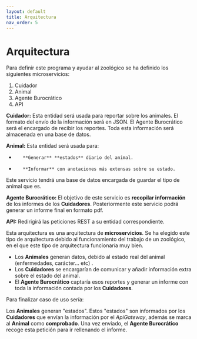 ```yaml
---
layout: default
title: Arquitectura
nav_order: 5
---
```


# Arquitectura

Para definir este programa y ayudar al zoológico se ha definido los siguientes microservicios:

1. Cuidador
2. Animal
3. Agente Burocrático
4. API

**Cuidador:** Esta entidad será usada para reportar sobre los animales. El formato del envío de la información será en JSON. El Agente Burocrático será el encargado de recibir los reportes. Toda esta información será almacenada en una base de datos.

**Animal:** Esta entidad será usada para:

   -		**Generar** **estados** diario del animal.
   -		**Informar** con anotaciones más extensas sobre su estado.

Este servicio tendrá una base de datos encargada de guardar el tipo de animal que es.

**Agente Burocrático:** El objetivo de este servicio es **recopilar información** de los informes de los **Cuidadores**. Posteriormente este servicio podrá generar un informe final en formato pdf.

**API:** Redirigirá las peticiones REST a su entidad correspondiente.

Esta arquitectura es una arquitectura de **microservicios**. Se ha elegido este tipo de arquitectura debido al funcionamiento del trabajo de un zoológico, en el que este tipo de arquitectura funcionaría muy bien.

- Los **Animales** generan datos, debido al estado real del animal (enfermedades, carácter... etc) .
- Los **Cuidadores** se encargarían de comunicar y añadir información extra sobre el estado del animal.
- El **Agente Burocrático** captaría esos reportes y generar un informe con toda la información contada por los **Cuidadores**.

Para finalizar caso de uso sería:

Los **Animales** generan "estados".  Estos "estados" son informados por los **Cuidadores** que envían la información por el *ApiGateway*, además se marca al **Animal** como **comprobado**. Una vez enviado, el **Agente Burocrático** recoge esta petición para ir rellenando el informe.
